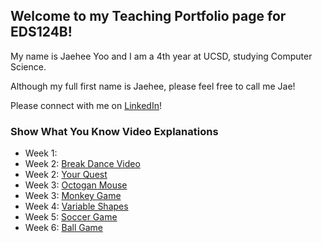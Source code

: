 ## Welcome to my Teaching Portfolio page for EDS124B!

My name is Jaehee Yoo and I am a 4th year at UCSD, studying Computer Science.

Although my full first name is Jaehee, please feel free to call me Jae!

Please connect with me on [LinkedIn](https://www.linkedin.com/in/jaeheeyoo/)!

### Show What You Know Video Explanations
* Week 1: 
* Week 2: [Break Dance Video](https://youtu.be/QsjU3czHkB4)
* Week 2: [Your Quest](https://youtu.be/sr7xlV2lE38)
* Week 3: [Octogan Mouse](https://youtu.be/U1zl07MeW1I)
* Week 3: [Monkey Game](https://youtu.be/g54c7EPYq6I)
* Week 4: [Variable Shapes](https://youtu.be/TzNlj13gZ2I)
* Week 5: [Soccer Game](https://youtu.be/gEm7HE6jFsk)
* Week 6: [Ball Game](https://youtu.be/6praIriA4OU)
